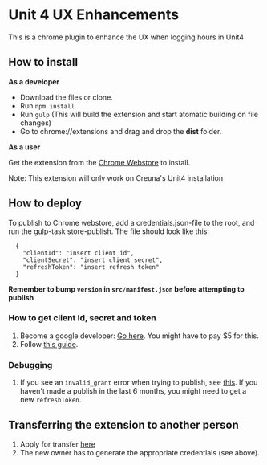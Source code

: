 # Unit 4 UX Enhancements

This is a chrome plugin to enhance the UX when logging hours in Unit4

## How to install

**As a developer**

- Download the files or clone.
- Run `npm install`
- Run `gulp` (This will build the extension and start atomatic building on file changes)
- Go to chrome://extensions and drag and drop the **dist** folder.

**As a user**

Get the extension from the [Chrome Webstore](https://chrome.google.com/webstore/detail/unit4-ux-enhancements/phmpdjdaaenhgojfhacckdjpomnopkoh) to install.

Note: This extension will only work on Creuna's Unit4 installation

## How to deploy

To publish to Chrome webstore, add a credentials.json-file to the root, and run the gulp-task store-publish.
The file should look like this:

```
  {
    "clientId": "insert client id",
    "clientSecret": "insert client secret",
    "refreshToken": "insert refresh token"
  }
```

**Remember to bump `version` in `src/manifest.json` before attempting to publish**

### How to get client Id, secret and token

1.  Become a google developer: [Go here](https://chrome.google.com/webstore/developer/dashboard). You might have to pay \$5 for this.
1.  Follow [this guide](https://developer.chrome.com/webstore/using_webstore_api).

### Debugging

1. If you see an `invalid_grant` error when trying to publish, see [this](https://blog.timekit.io/google-oauth-invalid-grant-nightmare-and-how-to-fix-it-9f4efaf1da35). If you haven't made a publish in the last 6 months, you might need to get a new `refreshToken`.

## Transferring the extension to another person

1.  Apply for transfer [here](https://support.google.com/chrome_webstore/contact/dev_account_transfer)
1.  The new owner has to generate the appropriate credentials (see above).
